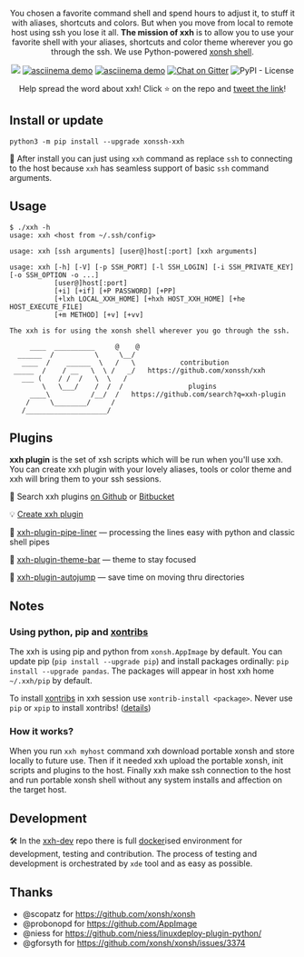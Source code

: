<p align="center">You chosen a favorite command shell and spend hours to adjust it, to stuff it with aliases, shortcuts and colors. But when you move from local to remote host using ssh you lose it all. <b>The mission of xxh</b> is to allow you to use your favorite shell with your aliases, shortcuts and color theme wherever you go through the ssh. We use Python-powered <a href="https://xon.sh">xonsh shell</a>.</p>
<p align="center">  
  <a href="https://pypi.org/project/xonssh-xxh/" target="_blank" alt="PyPI Latest Release"><img src="https://img.shields.io/pypi/v/xonssh-xxh.svg"></a>
 <a href="https://asciinema.org/a/osSEzqnmH9pMYEZibNe2K7ZL7" target="_blank"><img alt="asciinema demo" src="https://img.shields.io/badge/demo-asciinema-grass"></a>
  <a href="#plugins" target="_blank"><img alt="asciinema demo" src="https://img.shields.io/badge/extensions-plugins-yellow"></a>
  <a href="https://gitter.im/xonssh-xxh/community?utm_source=badge&utm_medium=badge&utm_campaign=pr-badge" target="_blank"><img alt="Chat on Gitter" src="https://badges.gitter.im/xonssh-xxh/community.svg"></a>
  <img alt="PyPI - License" src="https://img.shields.io/pypi/l/xonssh-xxh">
</p>
<p align="center">
Help spread the word about xxh! Click ⭐ on the repo and <a href="https://twitter.com/intent/tweet?text=Python-powered%20shell%20wherever%20you%20go%20through%20the%20ssh&url=https%3A%2F%2Fgithub.com%2Fxonssh%2Fxxh&related=" target="_blank">tweet the link</a>! 
</p>

## Install or update
```
python3 -m pip install --upgrade xonssh-xxh
```
🧩 After install you can just using `xxh` command as replace `ssh` to connecting to the host because `xxh` has seamless support of basic `ssh` command arguments. 

## Usage
```
$ ./xxh -h
usage: xxh <host from ~/.ssh/config>

usage: xxh [ssh arguments] [user@]host[:port] [xxh arguments]

usage: xxh [-h] [-V] [-p SSH_PORT] [-l SSH_LOGIN] [-i SSH_PRIVATE_KEY] [-o SSH_OPTION -o ...] 
           [user@]host[:port]
           [+i] [+if] [+P PASSWORD] [+PP] 
           [+lxh LOCAL_XXH_HOME] [+hxh HOST_XXH_HOME] [+he HOST_EXECUTE_FILE] 
           [+m METHOD] [+v] [+vv]

The xxh is for using the xonsh shell wherever you go through the ssh. 

     ____  __________     @    @    
  ______  /          \     \__/     
   ____  /    ______  \   /   \           contribution
 _____  /    / __   \  \ /   _/   https://github.com/xonssh/xxh   
   ___ (    / /  /   \  \   /          
        \   \___/    /  /  /                plugins            
     ____\          /__/  /   https://github.com/search?q=xxh-plugin
    /     \________/     /                           
   /____________________/       
```

## Plugins

**xxh plugin** is the set of xsh scripts which will be run when you'll use xxh. You can create xxh plugin with your lovely aliases, tools or color theme and xxh will bring them to your ssh sessions.

🔎 Search xxh plugins [on Github](https://github.com/search?q=xxh-plugin&type=Repositories) or [Bitbucket](https://bitbucket.org/repo/all?name=xxh-plugin)

💡 [Create xxh plugin](https://github.com/xonssh/xxh-plugin-sample)

📌 [xxh-plugin-pipe-liner](https://github.com/xonssh/xxh-plugin-pipe-liner) — processing the lines easy with python and classic shell pipes

📌 [xxh-plugin-theme-bar](https://github.com/xonssh/xxh-plugin-theme-bar) — theme to stay focused

📌 [xxh-plugin-autojump](https://github.com/xonssh/xxh-plugin-autojump) — save time on moving thru directories

## Notes

### Using python, pip and [xontribs](https://xon.sh/xontribs.html)

The xxh is using pip and python from `xonsh.AppImage` by default. You can update pip (`pip install --upgrade pip`) and install packages ordinally: `pip install --upgrade pandas`. The packages will appear in host xxh home `~/.xxh/pip` by default.

To install [xontribs](https://xon.sh/xontribs.html) in xxh session use `xontrib-install <package>`. Never use `pip` or `xpip` to install xontribs! ([details](https://github.com/xonsh/xonsh/issues/3463))

### How it works?

When you run `xxh myhost` command xxh download portable xonsh and store locally to future use. Then if it needed xxh upload the portable xonsh, init scripts and plugins to the host. Finally xxh make ssh connection to the host and run portable xonsh shell without any system installs and affection on the target host.

## Development
🛠️ In the [xxh-dev](https://github.com/xonssh/xxh-dev) repo there is full [docker](https://www.docker.com/)ised environment for development, testing and contribution. The process of testing and development is orchestrated by `xde` tool and as easy as possible.

## Thanks
* @scopatz for https://github.com/xonsh/xonsh
* @probonopd for https://github.com/AppImage
* @niess for https://github.com/niess/linuxdeploy-plugin-python/
* @gforsyth for https://github.com/xonsh/xonsh/issues/3374
